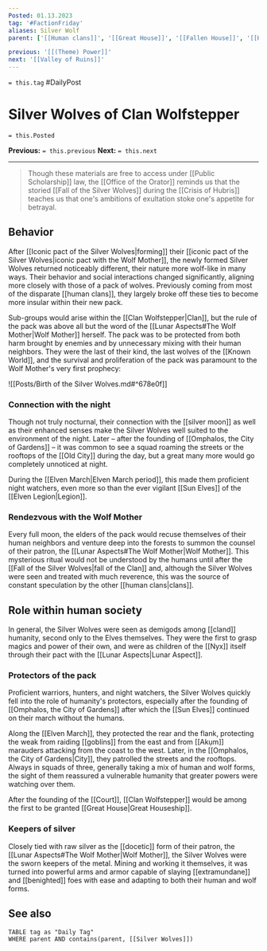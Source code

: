 ```yaml
---
Posted: 01.13.2023
tag: '#FactionFriday'
aliases: Silver Wolf
parent: ['[[Human clans]]', '[[Great House]]', '[[Fallen House]]', '[[House]]', '[[Iconic House]]']

previous: '[[(Theme) Power]]'
next: '[[Valley of Ruins]]'
---
```

`= this.tag` #DailyPost
# Silver Wolves of Clan Wolfstepper
`= this.Posted`

**Previous:** `= this.previous`
**Next:** `= this.next`

---

> Though these materials are free to access under [[Public Scholarship]] law, the [[Office of the Orator]] reminds us that the storied [[Fall of the Silver Wolves]] during the [[Crisis of Hubris]] teaches us that one's ambitions of exultation stoke one's appetite for betrayal.

## Behavior

After [[Iconic pact of the Silver Wolves|forming]] their [[iconic pact of the Silver Wolves|iconic pact with the Wolf Mother]], the newly formed Silver Wolves returned noticeably different, their nature more wolf-like in many ways. Their behavior and social interactions changed significantly, aligning more closely with those of a pack of wolves. Previously coming from most of the disparate [[human clans]], they largely broke off these ties to become more insular within their new pack.

Sub-groups would arise within the [[Clan Wolfstepper|Clan]], but the rule of the pack was above all but the word of the [[Lunar Aspects#The Wolf Mother|Wolf Mother]] herself. The pack was to be protected from both harm brought by enemies and by unnecessary mixing with their human neighbors. They were the last of their kind, the last wolves of the [[Known World]], and the survival and proliferation of the pack was paramount to the Wolf Mother's very first prophecy:

![[Posts/Birth of the Silver Wolves.md#^678e0f]]

### Connection with the night

Though not truly nocturnal, their connection with the [[silver moon]] as well as their enhanced senses make the Silver Wolves well suited to the environment of the night. Later – after the founding of [[Omphalos, the City of Gardens]] – it was common to see a squad roaming the streets or the rooftops of the [[Old City]] during the day, but a great many more would go completely unnoticed at night.

During the [[Elven March|Elven March period]], this made them proficient night watchers, even more so than the ever vigilant [[Sun Elves]] of the [[Elven Legion|Legion]].

### Rendezvous with the Wolf Mother

Every full moon, the elders of the pack would recuse themselves of their human neighbors and venture deep into the forests to summon the counsel of their patron, the [[Lunar Aspects#The Wolf Mother|Wolf Mother]]. This mysterious ritual would not be understood by the humans until after the [[Fall of the Silver Wolves|fall of the Clan]] and, although the Silver Wolves were seen and treated with much reverence, this was the source of constant speculation by the other [[human clans|clans]].

## Role within human society

In general, the Silver Wolves were seen as demigods among [[cland]] humanity, second only to the Elves themselves. They were the first to grasp magics and power of their own, and were as children of the [[Nyx]] itself through their pact with the [[Lunar Aspects|Lunar Aspect]].

### Protectors of the pack

Proficient warriors, hunters, and night watchers, the Silver Wolves quickly fell into the role of humanity's protectors, especially after the founding of [[Omphalos, the City of Gardens]] after which the [[Sun Elves]] continued on their march without the humans.

Along the [[Elven March]], they protected the rear and the flank, protecting the weak from raiding [[goblins]] from the east and from [[Akụm]] marauders attacking from the coast to the west. Later, in the [[Omphalos, the City of Gardens|City]], they patrolled the streets and the rooftops. Always in squads of three, generally taking a mix of human and wolf forms, the sight of them reassured a vulnerable humanity that greater powers were watching over them.

After the founding of the [[Court]], [[Clan Wolfstepper]] would be among the first to be granted [[Great House|Great Houseship]].

### Keepers of silver

Closely tied with raw silver as the [[docetic]] form of their patron, the [[Lunar Aspects#The Wolf Mother|Wolf Mother]], the Silver Wolves were the sworn keepers of the metal. Mining and working it themselves, it was turned into powerful arms and armor capable of slaying [[extramundane]] and [[benighted]] foes with ease and adapting to both their human and wolf forms.

## See also
```dataview
TABLE tag as "Daily Tag"
WHERE parent AND contains(parent, [[Silver Wolves]])
```
